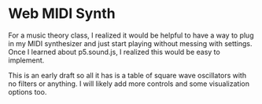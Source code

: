 # Web MIDI Synth

For a music theory class, I realized it would be helpful to have a way to
plug in my MIDI synthesizer and just start playing without messing
with settings. Once I learned about p5.sound.js, I realized this would be
easy to implement.

This is an early draft so all it has is a table of square wave oscillators
with no filters or anything. I will likely add more controls
and some visualization options too.
